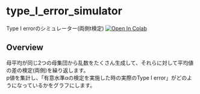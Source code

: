 # type_I_error_simulator
Type I errorのシミュレーター(両側t検定)
[![Open In Colab](https://colab.research.google.com/assets/colab-badge.svg)](https://colab.research.google.com/github/graduate-c/type_I_error_simulator/blob/main/two_sample_test.ipynb)
## Overview
母平均が同じ2つの母集団から乱数をたくさん生成して、それらに対して平均値の差の検定(両側)を繰り返します。  
p値を集計し、「有意水準αの検定を実施した時の実際のType I error」がどのようになっているかをグラフにします。
